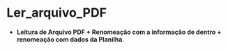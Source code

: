 # Ler_arquivo_PDF
- **Leitura de Arquivo PDF + Renomeação com a informação de dentro + renomeação com dados da Planilha**.
